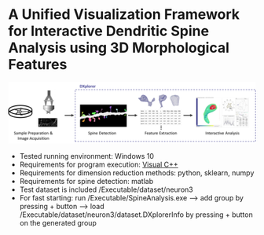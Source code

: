 # A Unified Visualization Framework for Interactive Dendritic Spine Analysis using 3D Morphological Features

![Workflow of the spine analysis](workflow.png)

- Tested running environment: Windows 10
- Requirements for program execution: [Visual C++](https://aka.ms/vs/16/release/vc_redist.x64.exe)
- Requirements for dimension reduction methods: python, sklearn, numpy
- Requirements for spine detection: matlab
- Test dataset is included /Executable/dataset/neuron3
- For fast starting: run /Executable/SpineAnalysis.exe --> add group by pressing + button --> load /Executable/dataset/neuron3/dataset.DXplorerInfo by pressing + button on the generated group
